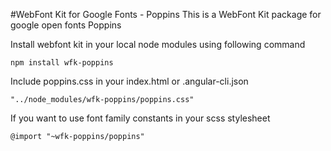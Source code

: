#WebFont Kit for Google Fonts - Poppins
This is a WebFont Kit package for google open fonts Poppins

Install webfont kit in your local node modules using following command

```
npm install wfk-poppins
```

Include poppins.css in your index.html or .angular-cli.json


```
"../node_modules/wfk-poppins/poppins.css"
```

If you want to use font family constants in your scss stylesheet

```
@import "~wfk-poppins/poppins"
```
